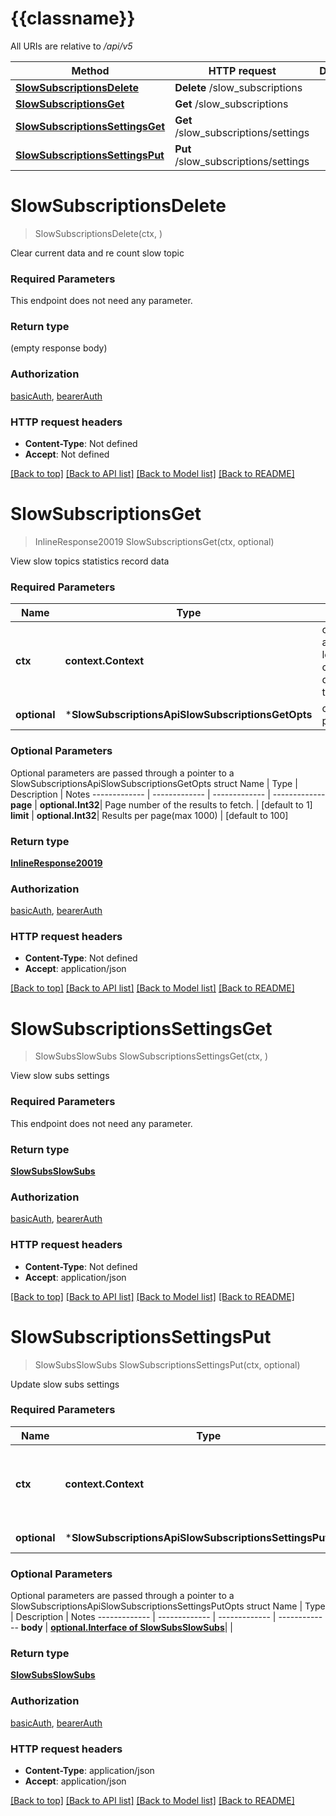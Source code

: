 # {{classname}}

All URIs are relative to */api/v5*

Method | HTTP request | Description
------------- | ------------- | -------------
[**SlowSubscriptionsDelete**](SlowSubscriptionsApi.md#SlowSubscriptionsDelete) | **Delete** /slow_subscriptions | 
[**SlowSubscriptionsGet**](SlowSubscriptionsApi.md#SlowSubscriptionsGet) | **Get** /slow_subscriptions | 
[**SlowSubscriptionsSettingsGet**](SlowSubscriptionsApi.md#SlowSubscriptionsSettingsGet) | **Get** /slow_subscriptions/settings | 
[**SlowSubscriptionsSettingsPut**](SlowSubscriptionsApi.md#SlowSubscriptionsSettingsPut) | **Put** /slow_subscriptions/settings | 

# **SlowSubscriptionsDelete**
> SlowSubscriptionsDelete(ctx, )


Clear current data and re count slow topic

### Required Parameters
This endpoint does not need any parameter.

### Return type

 (empty response body)

### Authorization

[basicAuth](../README.md#basicAuth), [bearerAuth](../README.md#bearerAuth)

### HTTP request headers

 - **Content-Type**: Not defined
 - **Accept**: Not defined

[[Back to top]](#) [[Back to API list]](../README.md#documentation-for-api-endpoints) [[Back to Model list]](../README.md#documentation-for-models) [[Back to README]](../README.md)

# **SlowSubscriptionsGet**
> InlineResponse20019 SlowSubscriptionsGet(ctx, optional)


View slow topics statistics record data

### Required Parameters

Name | Type | Description  | Notes
------------- | ------------- | ------------- | -------------
 **ctx** | **context.Context** | context for authentication, logging, cancellation, deadlines, tracing, etc.
 **optional** | ***SlowSubscriptionsApiSlowSubscriptionsGetOpts** | optional parameters | nil if no parameters

### Optional Parameters
Optional parameters are passed through a pointer to a SlowSubscriptionsApiSlowSubscriptionsGetOpts struct
Name | Type | Description  | Notes
------------- | ------------- | ------------- | -------------
 **page** | **optional.Int32**| Page number of the results to fetch. | [default to 1]
 **limit** | **optional.Int32**| Results per page(max 1000) | [default to 100]

### Return type

[**InlineResponse20019**](inline_response_200_19.md)

### Authorization

[basicAuth](../README.md#basicAuth), [bearerAuth](../README.md#bearerAuth)

### HTTP request headers

 - **Content-Type**: Not defined
 - **Accept**: application/json

[[Back to top]](#) [[Back to API list]](../README.md#documentation-for-api-endpoints) [[Back to Model list]](../README.md#documentation-for-models) [[Back to README]](../README.md)

# **SlowSubscriptionsSettingsGet**
> SlowSubsSlowSubs SlowSubscriptionsSettingsGet(ctx, )


View slow subs settings

### Required Parameters
This endpoint does not need any parameter.

### Return type

[**SlowSubsSlowSubs**](slow_subs.slow_subs.md)

### Authorization

[basicAuth](../README.md#basicAuth), [bearerAuth](../README.md#bearerAuth)

### HTTP request headers

 - **Content-Type**: Not defined
 - **Accept**: application/json

[[Back to top]](#) [[Back to API list]](../README.md#documentation-for-api-endpoints) [[Back to Model list]](../README.md#documentation-for-models) [[Back to README]](../README.md)

# **SlowSubscriptionsSettingsPut**
> SlowSubsSlowSubs SlowSubscriptionsSettingsPut(ctx, optional)


Update slow subs settings

### Required Parameters

Name | Type | Description  | Notes
------------- | ------------- | ------------- | -------------
 **ctx** | **context.Context** | context for authentication, logging, cancellation, deadlines, tracing, etc.
 **optional** | ***SlowSubscriptionsApiSlowSubscriptionsSettingsPutOpts** | optional parameters | nil if no parameters

### Optional Parameters
Optional parameters are passed through a pointer to a SlowSubscriptionsApiSlowSubscriptionsSettingsPutOpts struct
Name | Type | Description  | Notes
------------- | ------------- | ------------- | -------------
 **body** | [**optional.Interface of SlowSubsSlowSubs**](SlowSubsSlowSubs.md)|  | 

### Return type

[**SlowSubsSlowSubs**](slow_subs.slow_subs.md)

### Authorization

[basicAuth](../README.md#basicAuth), [bearerAuth](../README.md#bearerAuth)

### HTTP request headers

 - **Content-Type**: application/json
 - **Accept**: application/json

[[Back to top]](#) [[Back to API list]](../README.md#documentation-for-api-endpoints) [[Back to Model list]](../README.md#documentation-for-models) [[Back to README]](../README.md)

